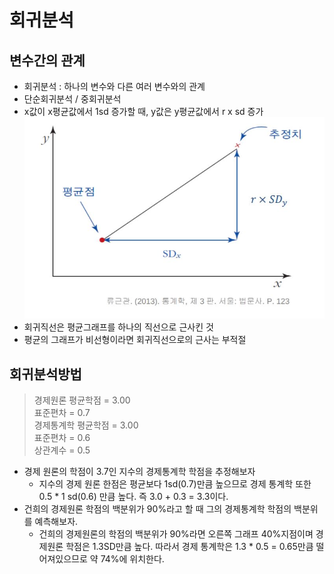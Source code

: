 # 회귀분석
## 변수간의 관계
* 회귀분석 : 하나의 변수와 다른 여러 변수와의 관계
* 단순회귀분석 / 중회귀분석
* x값이 x평균값에서 1sd 증가할 때, y값은 y평균값에서 r x sd 증가
![회귀분석](./image/0601_regression.jpg)
* 회귀직선은 평균그래프를 하나의 직선으로 근사킨 것
* 평균의 그래프가 비선형이라면 회귀직선으로의 근사는 부적절
## 회귀분석방법
> 경제원론 평균학점 = 3.00   
> 표준편차 = 0.7   
> 경제통계학 평균학점 = 3.00   
> 표준편차 = 0.6   
> 상관계수 = 0.5   
* 경제 원론의 학점이 3.7인 지수의 경제통계학 학점을 추정해보자
    * 지수의 경제 원론 한점은 평균보다 1sd(0.7)만큼 높으므로 경제 통계학 또한 0.5 * 1 sd(0.6) 만큼 높다.  즉 3.0 + 0.3  = 3.3이다.
* 건희의 경제원론 학점의 백분위가 90%라고 할 때 그의 경제통계학 학점의 백분위를 예측해보자.
    * 건희의 경제원론의 학점의 백분위가 90%라면 오른쪽 그래프 40%지점이며 경제원론 학점은 1.3SD만큼 높다. 따라서 경제 통계학은 1.3 * 0.5 = 0.65만큼 떨어져있으므로 약 74%에 위치한다. 


